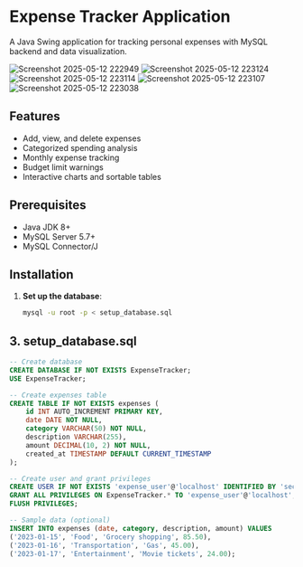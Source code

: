 # Expense Tracker Application
A Java Swing application for tracking personal expenses with MySQL backend and data visualization.

![Screenshot 2025-05-12 222949](https://github.com/user-attachments/assets/775c7d9f-a757-422e-9620-94845adc1f17)
![Screenshot 2025-05-12 223124](https://github.com/user-attachments/assets/3b374c6f-3a93-4e31-8d41-21f53a2a3495)
![Screenshot 2025-05-12 223114](https://github.com/user-attachments/assets/b66b0a53-394a-4b58-a268-5d8e2a4f962a)
![Screenshot 2025-05-12 223107](https://github.com/user-attachments/assets/ba38ad1b-af9b-403b-a642-7334811e2c66)
![Screenshot 2025-05-12 223038](https://github.com/user-attachments/assets/c2851a1d-a543-441f-aead-b988bc0e97a4)

## Features

- Add, view, and delete expenses
- Categorized spending analysis
- Monthly expense tracking
- Budget limit warnings
- Interactive charts and sortable tables

## Prerequisites

- Java JDK 8+
- MySQL Server 5.7+
- MySQL Connector/J

## Installation

1. **Set up the database**:
   ```bash
   mysql -u root -p < setup_database.sql

   
## 3. setup_database.sql

```sql
-- Create database
CREATE DATABASE IF NOT EXISTS ExpenseTracker;
USE ExpenseTracker;

-- Create expenses table
CREATE TABLE IF NOT EXISTS expenses (
    id INT AUTO_INCREMENT PRIMARY KEY,
    date DATE NOT NULL,
    category VARCHAR(50) NOT NULL,
    description VARCHAR(255),
    amount DECIMAL(10, 2) NOT NULL,
    created_at TIMESTAMP DEFAULT CURRENT_TIMESTAMP
);

-- Create user and grant privileges
CREATE USER IF NOT EXISTS 'expense_user'@'localhost' IDENTIFIED BY 'securepassword';
GRANT ALL PRIVILEGES ON ExpenseTracker.* TO 'expense_user'@'localhost';
FLUSH PRIVILEGES;

-- Sample data (optional)
INSERT INTO expenses (date, category, description, amount) VALUES
('2023-01-15', 'Food', 'Grocery shopping', 85.50),
('2023-01-16', 'Transportation', 'Gas', 45.00),
('2023-01-17', 'Entertainment', 'Movie tickets', 24.00);
